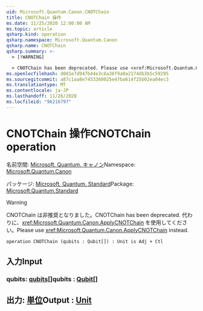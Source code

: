 ```yaml
---
uid: Microsoft.Quantum.Canon.CNOTChain
title: CNOTChain 操作
ms.date: 11/25/2020 12:00:00 AM
ms.topic: article
qsharp.kind: operation
qsharp.namespace: Microsoft.Quantum.Canon
qsharp.name: CNOTChain
qsharp.summary: >-
  > [!WARNING]

  > CNOTChain has been deprecated. Please use <xref:Microsoft.Quantum.Canon.ApplyCNOTChain> instead.
ms.openlocfilehash: d081e7d947b44e3c6a36f9a0a2174db3b5c59295
ms.sourcegitcommit: a87c1aa8e7453360025e47ba614f25b02ea84ec3
ms.translationtype: MT
ms.contentlocale: ja-JP
ms.lasthandoff: 11/26/2020
ms.locfileid: "96216797"
---
```

# <a name="cnotchain-operation"></a><span data-ttu-id="46a2e-102">CNOTChain 操作</span><span class="sxs-lookup"><span data-stu-id="46a2e-102">CNOTChain operation</span></span>

<span data-ttu-id="46a2e-103">名前空間: [Microsoft. Quantum. キャノン](xref:Microsoft.Quantum.Canon)</span><span class="sxs-lookup"><span data-stu-id="46a2e-103">Namespace: [Microsoft.Quantum.Canon](xref:Microsoft.Quantum.Canon)</span></span>

<span data-ttu-id="46a2e-104">パッケージ: [Microsoft. Quantum. Standard](https://nuget.org/packages/Microsoft.Quantum.Standard)</span><span class="sxs-lookup"><span data-stu-id="46a2e-104">Package: [Microsoft.Quantum.Standard](https://nuget.org/packages/Microsoft.Quantum.Standard)</span></span>


> [!WARNING]
> <span data-ttu-id="46a2e-105">CNOTChain は非推奨となりました。</span><span class="sxs-lookup"><span data-stu-id="46a2e-105">CNOTChain has been deprecated.</span></span> <span data-ttu-id="46a2e-106">代わりに、<xref:Microsoft.Quantum.Canon.ApplyCNOTChain> を使用してください。</span><span class="sxs-lookup"><span data-stu-id="46a2e-106">Please use <xref:Microsoft.Quantum.Canon.ApplyCNOTChain> instead.</span></span>



```qsharp
operation CNOTChain (qubits : Qubit[]) : Unit is Adj + Ctl
```


## <a name="input"></a><span data-ttu-id="46a2e-107">入力</span><span class="sxs-lookup"><span data-stu-id="46a2e-107">Input</span></span>

### <a name="qubits--qubit"></a><span data-ttu-id="46a2e-108">qubits: [qubits](xref:microsoft.quantum.lang-ref.qubit)[]</span><span class="sxs-lookup"><span data-stu-id="46a2e-108">qubits : [Qubit](xref:microsoft.quantum.lang-ref.qubit)[]</span></span>





## <a name="output--unit"></a><span data-ttu-id="46a2e-109">出力: [単位](xref:microsoft.quantum.lang-ref.unit)</span><span class="sxs-lookup"><span data-stu-id="46a2e-109">Output : [Unit](xref:microsoft.quantum.lang-ref.unit)</span></span>

